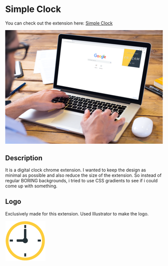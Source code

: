# Simple Clock

You can check out the extension here: [Simple Clock](https://chrome.google.com/webstore/detail/simple-clock/fngkigemfllijjloedplghepagidclef)

![alt text](https://github.com/Raja-Krishna/Simple-Clock/blob/master/icons/sample.png)

## Description
It is  a digital clock chrome extension. I wanted to keep the design as minimal as possible and also reduce the size of the extension. So instead of regular BORING backgrounds, i tried to use CSS gradients to see if i could come up with something.

## Logo
Exclusively made for this extension. Used Illustrator to make the logo.

![alt text](https://github.com/Raja-Krishna/Simple-Clock/blob/master/icons/clock128.png)
